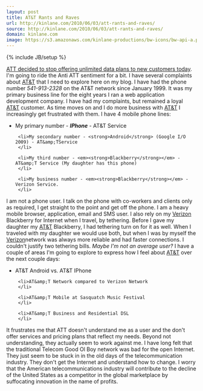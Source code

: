 ```yaml
---
layout: post
title: AT&T Rants and Raves
url: http://kinlane.com/2010/06/03/att-rants-and-raves/
source: http://kinlane.com/2010/06/03/att-rants-and-raves/
domain: kinlane.com
image: https://s3.amazonaws.com/kinlane-productions/bw-icons/bw-api-a.png
---
```

{% include JB/setup %}<p>
     <a href="http://www.readwriteweb.com/archives/poll_are_you_concerned_about_atts_new_data_limits.php">ATT decided to stop offering unlimited data plans to new customers today</a>. I'm going to ride the Anti ATT sentiment for a bit. I have several complaints about <a href="http://www.att.com/">AT&amp;T</a> that I need to explore here on my blog. I have had the phone number <em>541-913-2328</em> on the AT&amp;T network since January 1999. It was my primary business line for the eight years I ran a web application development company. I have had my complaints, but remained a loyal <a href="http://www.att.com/">AT&amp;T</a> customer. As time moves on and I do more business with <a href="http://www.att.com/">AT&amp;T</a> I increasingly get frustrated with them. I have 4 mobile phone lines:
</p>

<ul class="mainlist">
     <li>My primary number - <strong><em>IPhone</em></strong> - AT&amp;T Service
     </li>

     <li>My secondary number - <strong>Android</strong> (Google I/O 2009) - AT&amp;TService
     </li>

     <li>My third number - <em><strong>Blackberry</strong></em> - AT&amp;T Service (My daughter has this phone)
     </li>

     <li>My business number - <em><strong>Blackberry</strong></em> - Verizon Service.
     </li>
</ul>

<p>
     I am not a phone user. I talk on the phone with co-workers and clients only as required, I get straight to the point and get off the phone. I am a heavy mobile browser, application, email and SMS user. I also rely on my <a href="http://www22.verizon.com/">Verizon</a> Blackberry for Internet when I travel, by tethering. Before I gave my daughter my <a href="http://www.att.com/">AT&amp;T</a> Blackberry, I had tethering turn on for it as well. When I traveled with my daughter we would use both, but when I was by myself the <a href="http://www22.verizon.com/">Verizon</a>network was always more reliable and had faster connections. I couldn't justify two tethering bills. <em>Maybe I'm not an average user?</em> I have a couple of areas I'm going to explore to express how I feel about <a href="http://www.att.com/">AT&amp;T</a> over the next couple days:
</p>

<ul class="mainlist">
     <li>AT&amp;T Android vs. AT&amp;T IPhone
     </li>

     <li>AT&amp;T Network compared to Verizon Network
     </li>

     <li>AT&amp;T Mobile at Sasquatch Music Festival
     </li>

     <li>AT&amp;T Business and Residential DSL
     </li>
</ul>

<p>
     It frustrates me that ATT doesn't understand me as a user and the don't offer services and pricing plans that reflect my needs. Beyond not understanding, they actually seem to work against me. I have long felt that the traditional Telecom Good Ol Boy network was bad for the open Internet. They just seem to be stuck in in the old days of the telecommunication industry. They don't get the Internet and understand how to change. I worry that the American telecommunications industry will contribute to the decline of the United States as a competitor in the global marketplace by suffocating innovation in the name of profits.
</p>